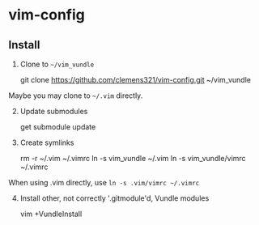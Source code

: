 # vim-config
## Install

1.  Clone to `~/vim_vundle`

    git clone https://github.com/clemens321/vim-config.git ~/vim_vundle

Maybe you may clone to `~/.vim` directly.

2.  Update submodules

    get submodule update

3.  Create symlinks

    rm -r ~/.vim ~/.vimrc
    ln -s vim_vundle ~/.vim
    ln -s vim_vundle/vimrc ~/.vimrc

When using .vim directly, use `ln -s .vim/vimrc ~/.vimrc`

4.  Install other, not correctly '.gitmodule'd, Vundle modules

    vim +VundleInstall
